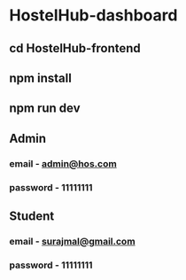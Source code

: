 # HostelHub-dashboard

## cd HostelHub-frontend
## npm install
## npm run dev

## Admin
### email - admin@hos.com 
### password - 11111111

## Student
### email - surajmal@gmail.com
### password - 11111111
